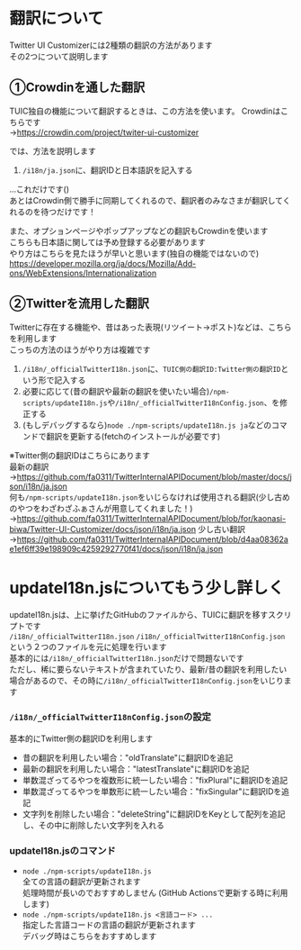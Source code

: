 # 翻訳について

Twitter UI Customizerには2種類の翻訳の方法があります  
その2つについて説明します

## ①Crowdinを通した翻訳

TUIC独自の機能について翻訳するときは、この方法を使います。
Crowdinはこちらです  
→https://crowdin.com/project/twiter-ui-customizer

では、方法を説明します

1. `/i18n/ja.json`に、翻訳IDと日本語訳を記入する

...これだけです()  
あとはCrowdin側で勝手に同期してくれるので、翻訳者のみなさまが翻訳してくれるのを待つだけです！

また、オプションページやポップアップなどの翻訳もCrowdinを使います  
こちらも日本語に関しては予め登録する必要があります  
やり方はこちらを見たほうが早いと思います(独自の機能ではないので)  
https://developer.mozilla.org/ja/docs/Mozilla/Add-ons/WebExtensions/Internationalization

## ②Twitterを流用した翻訳

Twitterに存在する機能や、昔はあった表現(リツイート→ポスト)などは、こちらを利用します  
こっちの方法のほうがやり方は複雑です

1. `/i18n/_officialTwitterI18n.json`に、`TUIC側の翻訳ID:Twitter側の翻訳ID`という形で記入する
2. 必要に応じて(昔の翻訳や最新の翻訳を使いたい場合)`/npm-scripts/updateI18n.js`や`/i18n/_officialTwitterI18nConfig.json`、を修正する
3. (もしデバッグするなら)`node ./npm-scripts/updateI18n.js ja`などのコマンドで翻訳を更新する(fetchのインストールが必要です)

※Twitter側の翻訳IDはこちらにあります  
最新の翻訳  
→https://github.com/fa0311/TwitterInternalAPIDocument/blob/master/docs/json/i18n/ja.json  
何も`/npm-scripts/updateI18n.json`をいじらなければ使用される翻訳(少し古めのやつをわざわざふぁさんが用意してくれました！)  
→https://github.com/fa0311/TwitterInternalAPIDocument/blob/for/kaonasi-biwa/Twitter-UI-Customizer/docs/json/i18n/ja.json
少し古い翻訳  
→https://github.com/fa0311/TwitterInternalAPIDocument/blob/d4aa08362ae1ef6ff39e198909c4259292770f41/docs/json/i18n/ja.json

# updateI18n.jsについてもう少し詳しく

updateI18n.jsは、上に挙げたGitHubのファイルから、TUICに翻訳を移すスクリプトです  
`/i18n/_officialTwitterI18n.json` `/i18n/_officialTwitterI18nConfig.json`という２つのファイルを元に処理を行います  
基本的には`/i18n/_officialTwitterI18n.json`だけで問題ないです  
ただし、稀に要らないテキストが含まれていたり、最新/昔の翻訳を利用したい場合があるので、その時に`/i18n/_officialTwitterI18nConfig.json`をいじります

### `/i18n/_officialTwitterI18nConfig.json`の設定

基本的にTwitter側の翻訳IDを利用します

-   昔の翻訳を利用したい場合："oldTranslate"に翻訳IDを追記
-   最新の翻訳を利用したい場合："latestTranslate"に翻訳IDを追記
-   単数混ざってるやつを複数形に統一したい場合："fixPlural"に翻訳IDを追記
-   単数混ざってるやつを単数形に統一したい場合："fixSingular"に翻訳IDを追記
-   文字列を削除したい場合："deleteString"に翻訳IDをKeyとして配列を追記し、その中に削除したい文字列を入れる

### updateI18n.jsのコマンド

-   `node ./npm-scripts/updateI18n.js`  
    全ての言語の翻訳が更新されます  
    処理時間が長いのでおすすめしません
    (GitHub Actionsで更新する時に利用します)
-   `node ./npm-scripts/updateI18n.js <言語コード> ...`  
    指定した言語コードの言語の翻訳が更新されます  
    デバッグ時はこちらをおすすめします
